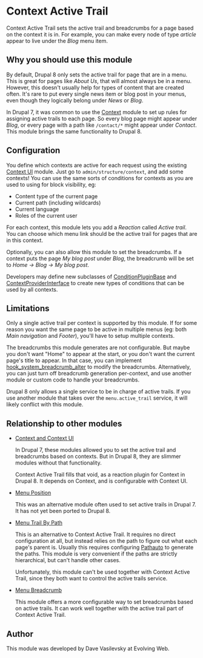 # Context Active Trail

Context Active Trail sets the active trail and breadcrumbs for a page based on the context it is in. For example, you can make every node of type _article_ appear to live under the _Blog_ menu item.

## Why you should use this module

By default, Drupal 8 only sets the active trail for page that are in a menu. This is great for pages like _About Us_, that will almost always be in a menu. However, this doesn't usually help for types of content that are created often. It's rare to put every single news item or blog post in your menus, even though they logically belong under _News_ or _Blog_.

In Drupal 7, it was common to use the [Context](https://www.drupal.org/project/context) module to set up rules for assigning active trails to each page. So every blog page might appear under _Blog_, or every page with a path like `/contact/*` might appear under _Contact_. This module brings the same functionality to Drupal 8.

## Configuration

You define which contexts are active for each request using the existing [Context UI](https://www.drupal.org/project/context) module. Just go to `admin/structure/context`, and add some contexts! You can use the same sorts of conditions for contexts as you are used to using for block visibility, eg:

* Content type of the current page
* Current path (including wildcards)
* Current language
* Roles of the current user

For each context, this module lets you add a _Reaction_ called _Active trail_. You can choose which menu link should be the active trail for pages that are in this context.

Optionally, you can also allow this module to set the breadcrumbs. If a context puts the page _My blog post_ under _Blog_, the breadcrumb will be set to _Home -> Blog -> My blog post_.

Developers may define new subclasses of [ConditionPluginBase](https://api.drupal.org/api/drupal/core%21lib%21Drupal%21Core%21Condition%21ConditionPluginBase.php/class/ConditionPluginBase/8.2.x) and [ContextProviderInterface](https://api.drupal.org/api/drupal/core!lib!Drupal!Core!Plugin!Context!ContextProviderInterface.php/interface/ContextProviderInterface/8.2.x) to create new types of conditions that can be used by all contexts.

## Limitations

Only a single active trail per context is supported by this module. If for some reason you want the same page to be active in multiple menus (eg: both _Main navigation_ and _Footer_), you'll have to setup multiple contexts.

The breadcrumbs this module generates are not configurable. But maybe you don't want "Home" to appear at the start, or you don't want the current page's title to appear. In that case, you can implement [hook\_system\_breadcrumb\_alter](https://api.drupal.org/api/drupal/core!lib!Drupal!Core!Menu!menu.api.php/function/hook_system_breadcrumb_alter/8.2.x) to modify the breadcrumbs. Alternatively, you can just turn off breadcrumb generation per-context, and use another module or custom code to handle your breadcrumbs.

Drupal 8 only allows a single service to be in charge of active trails. If you use another module that takes over the `menu.active_trail` service, it will likely conflict with this module.

## Relationship to other modules

* [Context and Context UI](https://www.drupal.org/project/context)

    In Drupal 7, these modules allowed you to set the active trail and breadcrumbs based on contexts. But in Drupal 8, they are slimmer modules without that functionality.
    
    Context Active Trail fills that void, as a reaction plugin for Context in Drupal 8. It depends on Context, and is configurable with Context UI. 

* [Menu Position](https://www.drupal.org/project/menu_position)

    This was an alternative module often used to set active trails in Drupal 7. It has not yet been ported to Drupal 8.

* [Menu Trail By Path](https://www.drupal.org/project/menu_trail_by_path)

    This is an alternative to Context Active Trail. It requires no direct configuration at all, but instead relies on the path to figure out what each page's parent is. Usually this requires configuring [Pathauto](https://www.drupal.org/project/pathauto) to generate the paths. This module is very convenient if the paths are strictly hierarchical, but can't handle other cases.
    
    Unfortunately, this module can't be used together with Context Active Trail, since they both want to control the active trails service.
    
* [Menu Breadcrumb](https://www.drupal.org/project/menu_breadcrumb)

    This module offers a more configurable way to set breadcrumbs based on active trails. It can work well together with the active trail part of Context Active Trail.

## Author

This module was developed by Dave Vasilevsky at Evolving Web.

